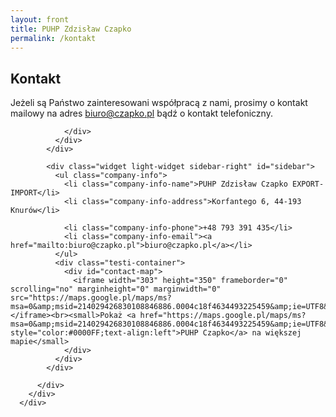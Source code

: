 ```yaml
---
layout: front
title: PUHP Zdzisław Czapko
permalink: /kontakt
---
```



<div id="content">
        <div class="wrapper-with-color-background">
          <div class="content-area-blog">
            <div id="mainarea" class="mainarea-left">
              <div class="contentheadline-wrapper">
                <div class="contentheadline">
                  <h2 id="page-headline">Kontakt</h2>
                </div>
                <div class="blogpost-blog2">
                  <p>Jeżeli są Państwo zainteresowani współpracą z nami, prosimy o kontakt mailowy na adres <a href="mailto:biuro@czapko.pl">biuro@czapko.pl</a> bądź o kontakt telefoniczny.</p>
                  <!--
                  <form accept-charset="UTF-8" action="/dziekujemy" class="simple_form new_inquiry" id="new_inquiry" method="post"><div style="margin:0;padding:0;display:inline"><input name="utf8" type="hidden" value="✓"><input name="authenticity_token" type="hidden" value="E+shWGvCJWzfq0BIW5DMd5Wv099ItuzyQwmJn4C0EmE="></div>
<ol class="forms">
<li class="input email required"><label class="email required" for="inquiry_requester_email"><abbr title="required">*</abbr> Email kontaktowy</label><input class="string email required" id="inquiry_requester_email" maxlength="255" name="inquiry[requester_email]" required="required" size="50" type="email"></li>
<li class="input tel required"><label class="tel required" for="inquiry_requester_phone"><abbr title="required">*</abbr> Telefon kontaktowy</label><input class="string tel required" id="inquiry_requester_phone" maxlength="255" name="inquiry[requester_phone]" required="required" size="50" type="tel"></li>
<li class="input string required"><label class="string required" for="inquiry_subject"><abbr title="required">*</abbr> Tytuł</label><input class="string required" id="inquiry_subject" maxlength="255" name="inquiry[subject]" required="required" size="50" type="text"></li>
<li class="input text required"><label class="text required" for="inquiry_content"><abbr title="required">*</abbr> Treść</label><textarea class="text required" cols="40" id="inquiry_content" name="inquiry[content]" required="required" rows="20"></textarea></li>
<input id="submit_inquiry" name="commit" type="submit" value="Wyślij" disabled='disabled'>
</ol>
</form>
-->

                </div>
              </div>
            </div>

            <div class="widget light-widget sidebar-right" id="sidebar">
              <ul class="company-info">
                <li class="company-info-name">PUHP Zdzisław Czapko EXPORT-IMPORT</li>
                <li class="company-info-address">Korfantego 6, 44-193 Knurów</li>

                <li class="company-info-phone">+48 793 391 435</li>
                <li class="company-info-email"><a href="mailto:biuro@czapko.pl">biuro@czapko.pl</a></li>
              </ul>            
              <div class="testi-container">
                <div id="contact-map">
                  <iframe width="303" height="350" frameborder="0" scrolling="no" marginheight="0" marginwidth="0" src="https://maps.google.pl/maps/ms?msa=0&amp;msid=214029426830108846886.0004c18f4634493225459&amp;ie=UTF8&amp;t=m&amp;ll=50.211186,18.643799&amp;spn=0.307598,0.416107&amp;z=10&amp;output=embed"></iframe><br><small>Pokaż <a href="https://maps.google.pl/maps/ms?msa=0&amp;msid=214029426830108846886.0004c18f4634493225459&amp;ie=UTF8&amp;t=m&amp;ll=50.211186,18.643799&amp;spn=0.307598,0.416107&amp;z=10&amp;source=embed" style="color:#0000FF;text-align:left">PUHP Czapko</a> na większej mapie</small>
                </div>
              </div>
            </div>

          </div>
        </div>
      </div>